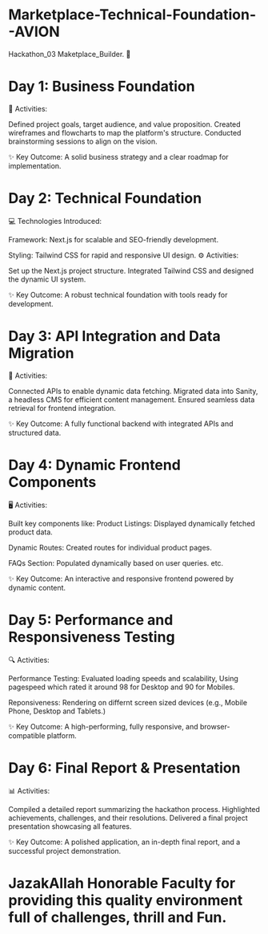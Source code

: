 # Marketplace-Technical-Foundation--AVION
Hackathon_03 Maketplace_Builder. 🙌

# Day 1: Business Foundation
🚀 Activities:

Defined project goals, target audience, and value proposition.
Created wireframes and flowcharts to map the platform's structure.
Conducted brainstorming sessions to align on the vision.

✨ Key Outcome:
A solid business strategy and a clear roadmap for implementation.

# Day 2: Technical Foundation
💻 Technologies Introduced:

Framework: Next.js for scalable and SEO-friendly development.

Styling: Tailwind CSS for rapid and responsive UI design.
⚙️ Activities:

Set up the Next.js project structure.
Integrated Tailwind CSS and designed the dynamic UI system.

✨ Key Outcome:
A robust technical foundation with tools ready for development.

# Day 3: API Integration and Data Migration
🔗 Activities:

Connected APIs to enable dynamic data fetching.
Migrated data into Sanity, a headless CMS for efficient content management.
Ensured seamless data retrieval for frontend integration.

✨ Key Outcome:
A fully functional backend with integrated APIs and structured data.

# Day 4: Dynamic Frontend Components
🖥️ Activities:

Built key components like:
Product Listings: Displayed dynamically fetched product data.

Dynamic Routes: Created routes for individual product pages.

FAQs Section: Populated dynamically based on user queries. etc.

✨ Key Outcome:
An interactive and responsive frontend powered by dynamic content.

# Day 5: Performance and Responsiveness Testing
🔍 Activities:

Performance Testing: Evaluated loading speeds and scalability, Using pagespeed which rated it around 98 for Desktop and 90 for Mobiles.

Reponsiveness: Rendering on differnt screen sized devices (e.g., Mobile Phone, Desktop and Tablets.)

✨ Key Outcome:
A high-performing, fully responsive, and browser-compatible platform.

# Day 6: Final Report & Presentation
📊 Activities:

Compiled a detailed report summarizing the hackathon process.
Highlighted achievements, challenges, and their resolutions.
Delivered a final project presentation showcasing all features.

✨ Key Outcome:
A polished application, an in-depth final report, and a successful project demonstration.

# JazakAllah Honorable Faculty for providing this quality environment full of challenges, thrill and Fun.
